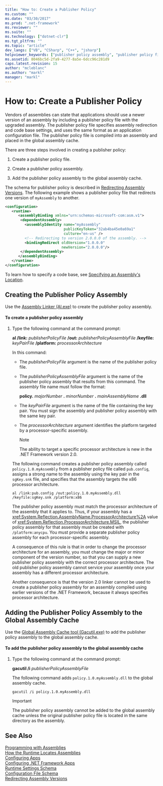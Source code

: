 ```yaml
---
title: "How to: Create a Publisher Policy"
ms.custom: ""
ms.date: "03/30/2017"
ms.prod: ".net-framework"
ms.reviewer: ""
ms.suite: ""
ms.technology: ["dotnet-clr"]
ms.tgt_pltfrm: ""
ms.topic: "article"
dev_langs: ["VB", "CSharp", "C++", "jsharp"]
helpviewer_keywords: ["publisher policy assembly", "publisher policy files", "GAC (global assembly cache), publisher policy assembly", "global assembly cache, publisher policy assembly"]
ms.assetid: 8046bc5d-2fa9-4277-8a5e-6dcc96c281d9
caps.latest.revision: 15
author: "mcleblanc"
ms.author: "markl"
manager: "markl"
---
```

# How to: Create a Publisher Policy
Vendors of assemblies can state that applications should use a newer version of an assembly by including a publisher policy file with the upgraded assembly. The publisher policy file specifies assembly redirection and code base settings, and uses the same format as an application configuration file. The publisher policy file is compiled into an assembly and placed in the global assembly cache.  
  
 There are three steps involved in creating a publisher policy:  
  
1.  Create a publisher policy file.  
  
2.  Create a publisher policy assembly.  
  
3.  Add the publisher policy assembly to the global assembly cache.  
  
 The schema for publisher policy is described in [Redirecting Assembly Versions](../../../docs/framework/configure-apps/redirect-assembly-versions.md). The following example shows a publisher policy file that redirects one version of `myAssembly` to another.  
  
```xml  
<configuration>  
   <runtime>  
      <assemblyBinding xmlns="urn:schemas-microsoft-com:asm.v1">  
       <dependentAssembly>  
         <assemblyIdentity name="myAssembly"  
                           publicKeyToken="32ab4ba45e0a69a1"  
                           culture="en-us" />  
         <!-- Redirecting to version 2.0.0.0 of the assembly. -->  
         <bindingRedirect oldVersion="1.0.0.0"  
                          newVersion="2.0.0.0"/>  
       </dependentAssembly>  
      </assemblyBinding>  
   </runtime>  
</configuration>  
```  
  
 To learn how to specify a code base, see [Specifying an Assembly's Location](../../../docs/framework/configure-apps/specify-assembly-location.md).  
  
## Creating the Publisher Policy Assembly  
 Use the [Assembly Linker (Al.exe)](../../../docs/framework/tools/al-exe-assembly-linker.md) to create the publisher policy assembly.  
  
#### To create a publisher policy assembly  
  
1.  Type the following command at the command prompt:  
  
     **al /link:** *publisherPolicyFile* **/out:** *publisherPolicyAssemblyFile* **/keyfile:** *keyPairFile* **/platform:** *processorArchitecture*  
  
     In this command:  
  
    -   The *publisherPolicyFile* argument is the name of the publisher policy file.  
  
    -   The *publisherPolicyAssemblyFile* argument is the name of the publisher policy assembly that results from this command. The assembly file name must follow the format:  
  
         **policy.** *majorNumber* **.** *minorNumber* **.** *mainAssemblyName* **.dll**  
  
    -   The *keyPairFile* argument is the name of the file containing the key pair. You must sign the assembly and publisher policy assembly with the same key pair.  
  
    -   The *processorArchitecture* argument identifies the platform targeted by a processor-specific assembly.  
  
        > [!NOTE]
        >  The ability to target a specific processor architecture is new in the .NET Framework version 2.0.  
  
     The following command creates a publisher policy assembly called `policy.1.0.myAssembly` from a publisher policy file called `pub.config`, assigns a strong name to the assembly using the key pair in the `sgKey.snk` file, and specifies that the assembly targets the x86 processor architecture.  
  
    ```  
    al /link:pub.config /out:policy.1.0.myAssembly.dll /keyfile:sgKey.snk /platform:x86  
    ```  
  
     The publisher policy assembly must match the processor architecture of the assembly that it applies to. Thus, if your assembly has a <xref:System.Reflection.AssemblyName.ProcessorArchitecture%2A> value of <xref:System.Reflection.ProcessorArchitecture.MSIL>, the publisher policy assembly for that assembly must be created with `/platform:anycpu`. You must provide a separate publisher policy assembly for each processor-specific assembly.  
  
     A consequence of this rule is that in order to change the processor architecture for an assembly, you must change the major or minor component of the version number, so that you can supply a new publisher policy assembly with the correct processor architecture. The old publisher policy assembly cannot service your assembly once your assembly has a different processor architecture.  
  
     Another consequence is that the version 2.0 linker cannot be used to create a publisher policy assembly for an assembly compiled using earlier versions of the .NET Framework, because it always specifies processor architecture.  
  
## Adding the Publisher Policy Assembly to the Global Assembly Cache  
 Use the [Global Assembly Cache tool (Gacutil.exe)](../../../docs/framework/tools/gacutil-exe-gac-tool.md) to add the publisher policy assembly to the global assembly cache.  
  
#### To add the publisher policy assembly to the global assembly cache  
  
1.  Type the following command at the command prompt:  
  
     **gacutil /i**  *publisherPolicyAssemblyFile*  
  
     The following command adds `policy.1.0.myAssembly.dll` to the global assembly cache.  
  
    ```  
    gacutil /i policy.1.0.myAssembly.dll  
    ```  
  
    > [!IMPORTANT]
    >  The publisher policy assembly cannot be added to the global assembly cache unless the original publisher policy file is located in the same directory as the assembly.  
  
## See Also  
 [Programming with Assemblies](../../../docs/framework/app-domains/programming-with-assemblies.md)   
 [How the Runtime Locates Assemblies](../../../docs/framework/deployment/how-the-runtime-locates-assemblies.md)   
 [Configuring Apps](../../../docs/framework/configure-apps/index.md)   
 [Configuring .NET Framework Apps](http://msdn.microsoft.com/en-us/d789b592-fcb5-4e3d-8ac9-e0299adaaa42)   
 [Runtime Settings Schema](../../../docs/framework/configure-apps/file-schema/runtime/index.md)   
 [Configuration File Schema](../../../docs/framework/configure-apps/file-schema/index.md)   
 [Redirecting Assembly Versions](../../../docs/framework/configure-apps/redirect-assembly-versions.md)
